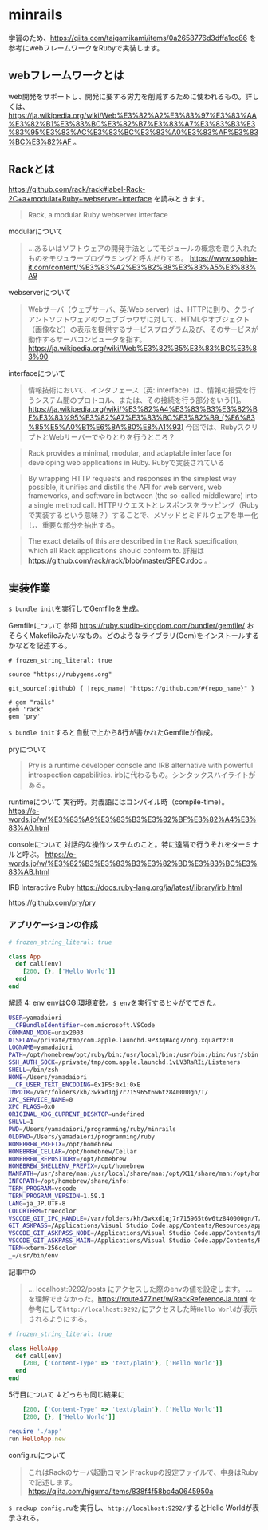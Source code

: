# minrails
学習のため、https://qiita.com/taigamikami/items/0a2658776d3dffa1cc86 を参考にwebフレームワークをRubyで実装します。

## webフレームワークとは
web開発をサポートし、開発に要する労力を削減するために使われるもの。詳しくは、https://ja.wikipedia.org/wiki/Web%E3%82%A2%E3%83%97%E3%83%AA%E3%82%B1%E3%83%BC%E3%82%B7%E3%83%A7%E3%83%B3%E3%83%95%E3%83%AC%E3%83%BC%E3%83%A0%E3%83%AF%E3%83%BC%E3%82%AF 。

## Rackとは
https://github.com/rack/rack#label-Rack-2C+a+modular+Ruby+webserver+interface を読みときます。

> Rack, a modular Ruby webserver interface

modularについて
> ...あるいはソフトウェアの開発手法としてモジュールの概念を取り入れたものをモジュラープログラミングと呼んだりする。
https://www.sophia-it.com/content/%E3%83%A2%E3%82%B8%E3%83%A5%E3%83%A9

webserverについて
> Webサーバ（ウェブサーバ、英:Web server）は、HTTPに則り、クライアントソフトウェアのウェブブラウザに対して、HTMLやオブジェクト（画像など）の表示を提供するサービスプログラム及び、そのサービスが動作するサーバコンピュータを指す。
https://ja.wikipedia.org/wiki/Web%E3%82%B5%E3%83%BC%E3%83%90

interfaceについて
> 情報技術において、インタフェース（英: interface）は、情報の授受を行うシステム間のプロトコル、または、その接続を行う部分をいう[1]。
https://ja.wikipedia.org/wiki/%E3%82%A4%E3%83%B3%E3%82%BF%E3%83%95%E3%82%A7%E3%83%BC%E3%82%B9_(%E6%83%85%E5%A0%B1%E6%8A%80%E8%A1%93)
今回では、RubyスクリプトとWebサーバーでやりとりを行うところ？

> Rack provides a minimal, modular, and adaptable interface for developing web applications in Ruby.
Rubyで実装されている

>  By wrapping HTTP requests and responses in the simplest way possible, it unifies and distills the API for web servers, web frameworks, and software in between (the so-called middleware) into a single method call.
HTTPリクエストとレスポンスをラッピング（Rubyで実装するという意味？）することで、メソッドとミドルウェアを単一化し、重要な部分を抽出する。

> The exact details of this are described in the Rack specification, which all Rack applications should conform to.
詳細は https://github.com/rack/rack/blob/master/SPEC.rdoc 。

## 実装作業

`$ bundle init`を実行してGemfileを生成。

Gemfileについて
参照 https://ruby.studio-kingdom.com/bundler/gemfile/
おそらくMakefileみたいなもの。どのようなライブラリ(Gem)をインストールするかなどを記述する。

``` Gemfile
# frozen_string_literal: true

source "https://rubygems.org"

git_source(:github) { |repo_name| "https://github.com/#{repo_name}" }

# gem "rails"
gem 'rack'
gem 'pry'
```

`$ bundle init`すると自動で上から8行が書かれたGemfileが作成。

pryについて
> Pry is a runtime developer console and IRB alternative with powerful introspection capabilities. 
irbに代わるもの。シンタックスハイライトがある。

runtimeについて
実行時。対義語にはコンパイル時（compile-time）。
https://e-words.jp/w/%E3%83%A9%E3%83%B3%E3%82%BF%E3%82%A4%E3%83%A0.html

consoleについて
対話的な操作システムのこと。特に遠隔で行うそれをターミナルと呼ぶ。
https://e-words.jp/w/%E3%82%B3%E3%83%B3%E3%82%BD%E3%83%BC%E3%83%AB.html

IRB
Interactive Ruby
https://docs.ruby-lang.org/ja/latest/library/irb.html

https://github.com/pry/pry

### アプリケーションの作成

``` ruby app.rb
# frozen_string_literal: true

class App
  def call(env)
	[200, {}, ['Hello World']]
  end
end

```

解読
4: env
envはCGI環境変数。`$ env`を実行すると↓がでてきた。

``` sh
USER=yamadaiori
__CFBundleIdentifier=com.microsoft.VSCode
COMMAND_MODE=unix2003
DISPLAY=/private/tmp/com.apple.launchd.9P33qHAcg7/org.xquartz:0
LOGNAME=yamadaiori
PATH=/opt/homebrew/opt/ruby/bin:/usr/local/bin:/usr/bin:/bin:/usr/sbin:/sbin:/usr/local/share/dotnet:/opt/X11/bin:~/.dotnet/tools:/Library/Frameworks/Mono.framework/Versions/Current/Commands:/opt/homebrew/opt/ruby/bin:/opt/homebrew/bin:/opt/homebrew/sbin
SSH_AUTH_SOCK=/private/tmp/com.apple.launchd.1vLV3RaRIi/Listeners
SHELL=/bin/zsh
HOME=/Users/yamadaiori
__CF_USER_TEXT_ENCODING=0x1F5:0x1:0xE
TMPDIR=/var/folders/kh/3wkxd1qj7r715965t6w6tz840000gn/T/
XPC_SERVICE_NAME=0
XPC_FLAGS=0x0
ORIGINAL_XDG_CURRENT_DESKTOP=undefined
SHLVL=1
PWD=/Users/yamadaiori/programming/ruby/minrails
OLDPWD=/Users/yamadaiori/programming/ruby
HOMEBREW_PREFIX=/opt/homebrew
HOMEBREW_CELLAR=/opt/homebrew/Cellar
HOMEBREW_REPOSITORY=/opt/homebrew
HOMEBREW_SHELLENV_PREFIX=/opt/homebrew
MANPATH=/usr/share/man:/usr/local/share/man:/opt/X11/share/man:/opt/homebrew/share/man
INFOPATH=/opt/homebrew/share/info:
TERM_PROGRAM=vscode
TERM_PROGRAM_VERSION=1.59.1
LANG=ja_JP.UTF-8
COLORTERM=truecolor
VSCODE_GIT_IPC_HANDLE=/var/folders/kh/3wkxd1qj7r715965t6w6tz840000gn/T/vscode-git-b5ba956473.sock
GIT_ASKPASS=/Applications/Visual Studio Code.app/Contents/Resources/app/extensions/git/dist/askpass.sh
VSCODE_GIT_ASKPASS_NODE=/Applications/Visual Studio Code.app/Contents/Frameworks/Code Helper (Renderer).app/Contents/MacOS/Code Helper (Renderer)
VSCODE_GIT_ASKPASS_MAIN=/Applications/Visual Studio Code.app/Contents/Resources/app/extensions/git/dist/askpass-main.js
TERM=xterm-256color
_=/usr/bin/env
```

記事中の
> ... localhost:9292/posts にアクセスした際のenvの値を設定します。 ...
を理解できなかった。https://route477.net/w/RackReferenceJa.html を参考にして`http://localhost:9292/`にアクセスした時`Hello World`が表示されるようにする。

``` ruby App.ruby
# frozen_string_literal: true

class HelloApp
  def call(env)
	[200, {'Content-Type' => 'text/plain'}, ['Hello World']]
  end
end

```

5行目について
↓どっちも同じ結果に
``` ruby
	[200, {'Content-Type' => 'text/plain'}, ['Hello World']]
	[200, {}, ['Hello World']]
```

``` ruby config.ru
require './app'
run HelloApp.new

```

config.ruについて
> これはRackのサーバ起動コマンドrackupの設定ファイルで、中身はRubyで記述します。
https://qiita.com/higuma/items/838f4f58bc4a0645950a

`$ rackup config.ru`を実行し、`http://localhost:9292/`するとHello Worldが表示される。